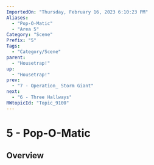 ```yaml
---
ImportedOn: "Thursday, February 16, 2023 6:10:23 PM"
Aliases:
  - "Pop-O-Matic"
  - "Area 5"
Category: "Scene"
Prefix: "5"
Tags:
  - "Category/Scene"
parent:
  - "Housetrap!"
up:
  - "Housetrap!"
prev:
  - "7 - Operation_ Storm Giant"
next:
  - "6 - Three Hallways"
RWtopicId: "Topic_9100"
---
```

# 5 - Pop-O-Matic
## Overview
